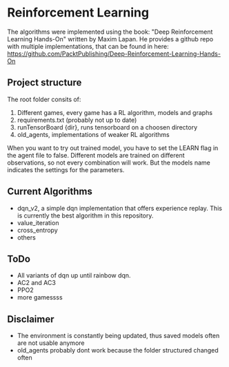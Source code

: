 # Reinforcement Learning

The algorithms were implemented using the book: "Deep Reinforcement Learning Hands-On" written by Maxim Lapan.
He provides a github repo with multiple implementations, that can be found in here:
https://github.com/PacktPublishing/Deep-Reinforcement-Learning-Hands-On

## Project structure

The root folder consits of:
1. Different games, every game has a RL algorithm, models and graphs
2. requirements.txt (probably not up to date)
3. runTensorBoard {dir}, runs tensorboard on a choosen directory
4. old_agents, implementations of weaker RL algorithms

When you want to try out trained model, you have to set the LEARN flag in the agent file to false.
Different models are trained on different observations, so not every combination will work. 
But the models name indicates the settings for the parameters.

## Current Algorithms

* dqn_v2, a simple dqn implementation that offers experience replay. This is currently the best algorithm in this repository.
* value_iteration
* cross_entropy
* others

## ToDo
* All variants of dqn up until rainbow dqn.
* AC2 and AC3
* PPO2 
* more gamessss

## Disclaimer
* The environment is constantly being updated, thus saved models often are not usable anymore
* old_agents probably dont work because the folder structured changed often


